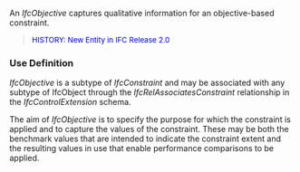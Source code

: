 An _IfcObjective_ captures qualitative information for an objective-based constraint.

> <font color="#0000FF" size="-1">HISTORY: New Entity in IFC Release
		  2.0</font>
>

### Use Definition
_IfcObjective_ is a subtype of _IfcConstraint_ and may be associated with any subtype of IfcObject through the _IfcRelAssociatesConstraint_ relationship in the _IfcControlExtension_ schema.

The aim of _IfcObjective_ is to specify the purpose for which the constraint is applied and to capture the values of the constraint. These may be both the benchmark values that are intended to indicate the constraint extent and the resulting values in use that enable performance comparisons to be applied.